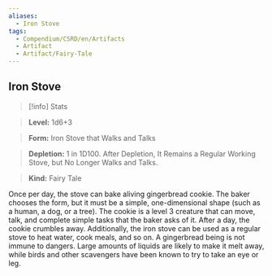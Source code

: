 ```yaml
---
aliases:
  - Iron Stove
tags:
  - Compendium/CSRD/en/Artifacts
  - Artifact
  - Artifact/Fairy-Tale
---
```

  
    
## Iron Stove    
>[!info] Stats    
> **Level:** 1d6+3    
> **Form:** Iron Stove that Walks and Talks    
> **Depletion:** 1 in 1D100. After Depletion, It Remains a Regular Working Stove, but No Longer Walks and Talks.    
> **Kind:** Fairy Tale  
    
Once per day, the stove can bake aliving gingerbread cookie. The baker chooses the form, but it must be a simple, one-dimensional shape (such as a human, a dog, or a tree). The cookie is a level 3 creature that can move, talk, and complete simple tasks that the baker asks of it. After a day, the cookie crumbles away. Additionally, the iron stove can be used as a regular stove to heat water, cook meals, and so on. A gingerbread being is not immune to dangers. Large amounts of liquids are likely to make it melt away, while birds and other scavengers have been known to try to take an eye or leg.